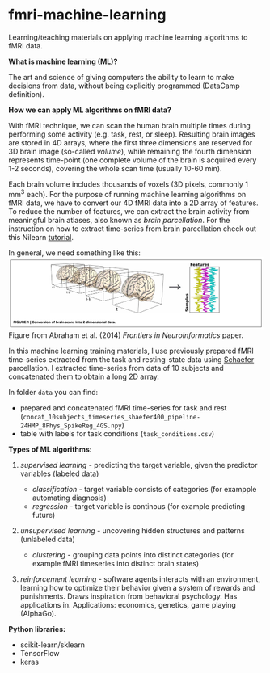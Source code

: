 # fmri-machine-learning
Learning/teaching materials on applying machine learning algorithms to fMRI data.

**What is machine learning (ML)?**

The art and science of giving computers the ability to learn to make decisions from data, without being explicitly programmed (DataCamp definition).


**How we can apply ML algorithms on fMRI data?**

With fMRI technique, we can scan the human brain multiple times during performing some activity (e.g. task, rest, or sleep). Resulting brain images are stored in 4D arrays, where the first three dimensions are reserved for 3D brain image (so-called *volume*), while remaining the fourth dimension represents time-point (one complete volume of the brain is acquired every 1-2 seconds), covering the whole scan time (usually 10-60 min).

Each brain volume includes thousands of voxels (3D pixels, commonly 1 mm<sup>3</sup> each). For the purpose of running machine learning algorithms on fMRI data, we have to convert our 4D fMRI data into a 2D array of features. To reduce the number of features, we can extract the brain activity from meaningful brain atlases, also known as *brain parcellation*. For the instruction on how to extract time-series from brain parcellation check out this Nilearn [tutorial](https://nilearn.github.io/connectivity/functional_connectomes.html). 

In general, we need something like this:
![](./figures/4d_to_2d.png)
Figure from Abraham et al. (2014) *Frontiers in Neuroinformatics* paper.

In this machine learning training materials, I use previously prepared fMRI time-series extracted from the task and resting-state data using [Schaefer](https://github.com/ThomasYeoLab/CBIG/tree/master/stable_projects/brain_parcellation/Schaefer2018_LocalGlobal) parcellation. I extracted time-series from data of 10 subjects and concatenated them to obtain a long 2D array. 

In folder `data` you can find:
* prepared and concatenated fMRI time-series for task and rest (`concat_10subjects_timeseries_shaefer400_pipeline-24HMP_8Phys_SpikeReg_4GS.npy`)
* table with labels for task conditions (`task_conditions.csv`)


**Types of ML algorithms:**

1. *supervised learning* - predicting the target variable, given the predictor variables (labeled data) 

    * *classification* - target variable consists of categories (for exampple automating diagnosis)
    * *regression* - target variable is continous (for example predicting future)
    
2. *unsupervised learning* - uncovering hidden structures and patterns (unlabeled data)

    * *clustering* - grouping data points into distinct categories (for example fMRI timeseries into distinct brain states)
    
3. *reinforcement learning* - software agents interacts with an environment, learning how to optimize their behavior given a system of rewards and punishments. Draws inspiration from behavioral psychology. Has applications in. Applications: economics, genetics, game playing (AlphaGo).

**Python libraries:**

- scikit-learn/sklearn
- TensorFlow
- keras

